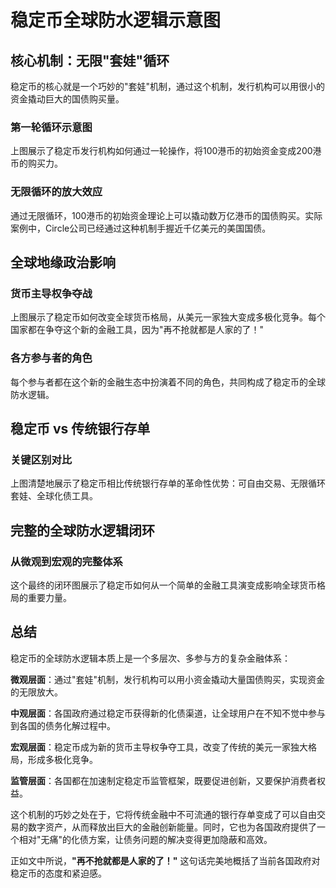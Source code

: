 # 稳定币全球防水逻辑示意图

## 核心机制：无限"套娃"循环

稳定币的核心就是一个巧妙的"套娃"机制，通过这个机制，发行机构可以用很小的资金撬动巨大的国债购买量。

### 第一轮循环示意图

上图展示了稳定币发行机构如何通过一轮操作，将100港币的初始资金变成200港币的购买力。

### 无限循环的放大效应

通过无限循环，100港币的初始资金理论上可以撬动数万亿港币的国债购买。实际案例中，Circle公司已经通过这种机制手握近千亿美元的美国国债。

## 全球地缘政治影响

### 货币主导权争夺战

上图展示了稳定币如何改变全球货币格局，从美元一家独大变成多极化竞争。每个国家都在争夺这个新的金融工具，因为"再不抢就都是人家的了！"

### 各方参与者的角色

每个参与者都在这个新的金融生态中扮演着不同的角色，共同构成了稳定币的全球防水逻辑。

## 稳定币 vs 传统银行存单

### 关键区别对比

上图清楚地展示了稳定币相比传统银行存单的革命性优势：可自由交易、无限循环套娃、全球化债工具。

## 完整的全球防水逻辑闭环

### 从微观到宏观的完整体系

这个最终的闭环图展示了稳定币如何从一个简单的金融工具演变成影响全球货币格局的重要力量。

## 总结

稳定币的全球防水逻辑本质上是一个多层次、多参与方的复杂金融体系：

**微观层面**：通过"套娃"机制，发行机构可以用小资金撬动大量国债购买，实现资金的无限放大。

**中观层面**：各国政府通过稳定币获得新的化债渠道，让全球用户在不知不觉中参与到各国的债务化解过程中。

**宏观层面**：稳定币成为新的货币主导权争夺工具，改变了传统的美元一家独大格局，形成多极化竞争。

**监管层面**：各国都在加速制定稳定币监管框架，既要促进创新，又要保护消费者权益。

这个机制的巧妙之处在于，它将传统金融中不可流通的银行存单变成了可以自由交易的数字资产，从而释放出巨大的金融创新能量。同时，它也为各国政府提供了一个相对"无痛"的化债方案，让债务问题的解决变得更加隐蔽和高效。

正如文中所说，**"再不抢就都是人家的了！"** 这句话完美地概括了当前各国政府对稳定币的态度和紧迫感。
